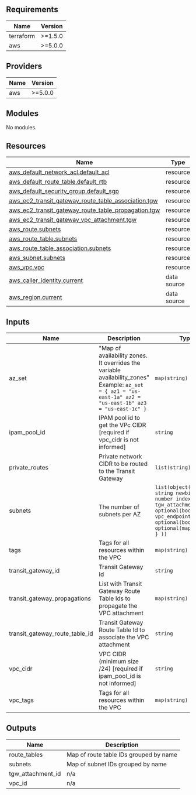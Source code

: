 <!-- BEGIN_TF_DOCS -->
## Requirements

| Name | Version |
|------|---------|
| terraform | >=1.5.0 |
| aws | >=5.0.0 |

## Providers

| Name | Version |
|------|---------|
| aws | >=5.0.0 |

## Modules

No modules.

## Resources

| Name | Type |
|------|------|
| [aws_default_network_acl.default_acl](https://registry.terraform.io/providers/hashicorp/aws/latest/docs/resources/default_network_acl) | resource |
| [aws_default_route_table.default_rtb](https://registry.terraform.io/providers/hashicorp/aws/latest/docs/resources/default_route_table) | resource |
| [aws_default_security_group.default_sgp](https://registry.terraform.io/providers/hashicorp/aws/latest/docs/resources/default_security_group) | resource |
| [aws_ec2_transit_gateway_route_table_association.tgw](https://registry.terraform.io/providers/hashicorp/aws/latest/docs/resources/ec2_transit_gateway_route_table_association) | resource |
| [aws_ec2_transit_gateway_route_table_propagation.tgw](https://registry.terraform.io/providers/hashicorp/aws/latest/docs/resources/ec2_transit_gateway_route_table_propagation) | resource |
| [aws_ec2_transit_gateway_vpc_attachment.tgw](https://registry.terraform.io/providers/hashicorp/aws/latest/docs/resources/ec2_transit_gateway_vpc_attachment) | resource |
| [aws_route.subnets](https://registry.terraform.io/providers/hashicorp/aws/latest/docs/resources/route) | resource |
| [aws_route_table.subnets](https://registry.terraform.io/providers/hashicorp/aws/latest/docs/resources/route_table) | resource |
| [aws_route_table_association.subnets](https://registry.terraform.io/providers/hashicorp/aws/latest/docs/resources/route_table_association) | resource |
| [aws_subnet.subnets](https://registry.terraform.io/providers/hashicorp/aws/latest/docs/resources/subnet) | resource |
| [aws_vpc.vpc](https://registry.terraform.io/providers/hashicorp/aws/latest/docs/resources/vpc) | resource |
| [aws_caller_identity.current](https://registry.terraform.io/providers/hashicorp/aws/latest/docs/data-sources/caller_identity) | data source |
| [aws_region.current](https://registry.terraform.io/providers/hashicorp/aws/latest/docs/data-sources/region) | data source |

## Inputs

| Name | Description | Type | Default | Required |
|------|-------------|------|---------|:--------:|
| az\_set | "Map of availability zones. It overrides the variable availability\_zones" Example: ```az_set = { az1 = "us-east-1a" az2 = "us-east-1b" az3 = "us-east-1c" }``` | `map(string)` | `{}` | no |
| ipam\_pool\_id | IPAM pool id to get the VPc CIDR [required if vpc\_cidr is not informed] | `string` | `null` | no |
| private\_routes | Private network CIDR to be routed to the Transit Gateway | `list(string)` | ```[ "10.0.0.0/8", "172.16.0.0/12", "192.168.0.0/16" ]``` | no |
| subnets | The number of subnets per AZ | ```list(object( { name = string newbits = number index = number tgw_attachment = optional(bool) vpc_endpoint = optional(bool) tags = optional(map(string)) } ))``` | n/a | yes |
| tags | Tags for all resources within the VPC | `map(string)` | `{}` | no |
| transit\_gateway\_id | Transit Gateway Id | `string` | n/a | yes |
| transit\_gateway\_propagations | List with Transit Gateway Route Table Ids to propagate the VPC attachment | `map(string)` | n/a | yes |
| transit\_gateway\_route\_table\_id | Transit Gateway Route Table Id to associate the VPC attachment | `string` | n/a | yes |
| vpc\_cidr | VPC CIDR (minimum size /24) [required if ipam\_pool\_id is not informed] | `string` | `null` | no |
| vpc\_tags | Tags for all resources within the VPC | `map(string)` | `{}` | no |

## Outputs

| Name | Description |
|------|-------------|
| route\_tables | Map of route table IDs grouped by name |
| subnets | Map of subnet IDs grouped by name |
| tgw\_attachment\_id | n/a |
| vpc\_id | n/a |
<!-- END_TF_DOCS -->